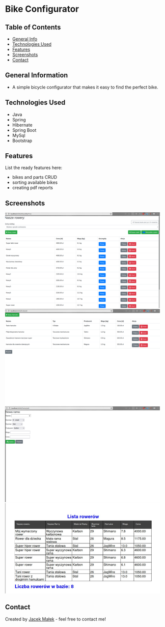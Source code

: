 # Bike Configurator

<!-- > Outline a brief description of your project.
> Live demo [_here_](https://www.example.com).
If you have the project hosted somewhere, include the link here. -->

## Table of Contents
* [General Info](#general-information)
* [Technologies Used](#technologies-used)
* [Features](#features)
* [Screenshots](#screenshots)
* [Contact](#contact)


## General Information
- A simple bicycle configurator that makes it easy to find the perfect bike.


## Technologies Used
- Java
- Spring
- Hibernate
- Spring Boot
- MySql
- Bootstrap




## Features
List the ready features here:
- bikes and parts CRUD
- sorting available bikes
- creating pdf reports




## Screenshots
![Bike0](./images/Bike0.png)
![Bike1](./images/Bike1.png)
![Bike2](./images/Bike2.png)
![Bike3](./images/Bike3.png)



## Contact
Created by [Jacek Małek](mailto:jac.malek@gmail.com) - feel free to contact me!
